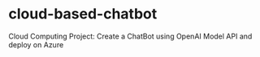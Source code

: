 # cloud-based-chatbot
Cloud Computing Project: Create a ChatBot using OpenAI Model API and deploy on Azure
